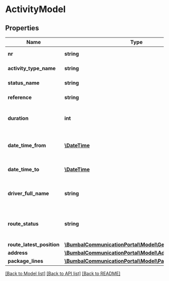 # ActivityModel

## Properties
Name | Type | Description | Notes
------------ | ------------- | ------------- | -------------
**nr** | **string** | Number of this Activity | [optional] 
**activity_type_name** | **string** | Type of this Activity | [optional] 
**status_name** | **string** | Status of this Activity | [optional] 
**reference** | **string** | Reference number | [optional] 
**duration** | **int** | Max duration of the activity in minutes | [optional] 
**date_time_from** | [**\DateTime**](\DateTime.md) | Planned start time of this activity | [optional] 
**date_time_to** | [**\DateTime**](\DateTime.md) | Planned stop time of this activity | [optional] 
**driver_full_name** | **string** | Name of the driver assigned to this route | [optional] 
**route_status** | **string** | Status of the Route this Activity is planned on | [optional] 
**route_latest_position** | [**\BumbalCommunicationPortal\Model\GeoPositionModel**](GeoPositionModel.md) |  | [optional] 
**address** | [**\BumbalCommunicationPortal\Model\AddressModel**](AddressModel.md) |  | [optional] 
**package_lines** | [**\BumbalCommunicationPortal\Model\PackageLineModel[]**](PackageLineModel.md) |  | [optional] 

[[Back to Model list]](../README.md#documentation-for-models) [[Back to API list]](../README.md#documentation-for-api-endpoints) [[Back to README]](../README.md)


